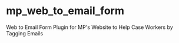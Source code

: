 # mp_web_to_email_form
Web to Email Form Plugin for MP's Website to Help Case Workers by Tagging Emails
